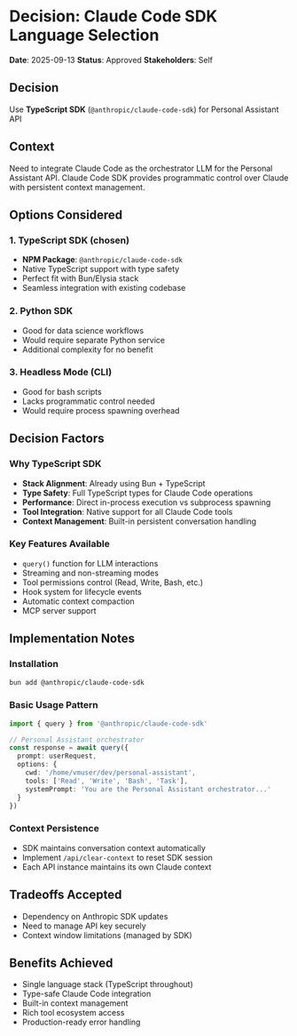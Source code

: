 # Decision: Claude Code SDK Language Selection

**Date**: 2025-09-13
**Status**: Approved
**Stakeholders**: Self

## Decision
Use **TypeScript SDK** (`@anthropic/claude-code-sdk`) for Personal Assistant API

## Context
Need to integrate Claude Code as the orchestrator LLM for the Personal Assistant API. Claude Code SDK provides programmatic control over Claude with persistent context management.

## Options Considered

### 1. TypeScript SDK (chosen)
- **NPM Package**: `@anthropic/claude-code-sdk`
- Native TypeScript support with type safety
- Perfect fit with Bun/Elysia stack
- Seamless integration with existing codebase

### 2. Python SDK
- Good for data science workflows
- Would require separate Python service
- Additional complexity for no benefit

### 3. Headless Mode (CLI)
- Good for bash scripts
- Lacks programmatic control needed
- Would require process spawning overhead

## Decision Factors

### Why TypeScript SDK
- **Stack Alignment**: Already using Bun + TypeScript
- **Type Safety**: Full TypeScript types for Claude Code operations
- **Performance**: Direct in-process execution vs subprocess spawning
- **Tool Integration**: Native support for all Claude Code tools
- **Context Management**: Built-in persistent conversation handling

### Key Features Available
- `query()` function for LLM interactions
- Streaming and non-streaming modes
- Tool permissions control (Read, Write, Bash, etc.)
- Hook system for lifecycle events
- Automatic context compaction
- MCP server support

## Implementation Notes

### Installation
```bash
bun add @anthropic/claude-code-sdk
```

### Basic Usage Pattern
```typescript
import { query } from '@anthropic/claude-code-sdk'

// Personal Assistant orchestrator
const response = await query({
  prompt: userRequest,
  options: {
    cwd: '/home/vmuser/dev/personal-assistant',
    tools: ['Read', 'Write', 'Bash', 'Task'],
    systemPrompt: 'You are the Personal Assistant orchestrator...'
  }
})
```

### Context Persistence
- SDK maintains conversation context automatically
- Implement `/api/clear-context` to reset SDK session
- Each API instance maintains its own Claude context

## Tradeoffs Accepted
- Dependency on Anthropic SDK updates
- Need to manage API key securely
- Context window limitations (managed by SDK)

## Benefits Achieved
- Single language stack (TypeScript throughout)
- Type-safe Claude Code integration
- Built-in context management
- Rich tool ecosystem access
- Production-ready error handling